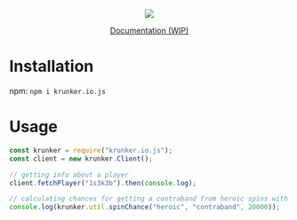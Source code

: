 <div align="center"><a href="https://nodei.co/npm/krunker.io.js/"><img src="https://nodei.co/npm/krunker.io.js.png?downloads=true&stars=true"></a><p><a href="https://1s3k3b.github.io/krunkerjs/docs/index.html">Documentation (WIP)</a></p></div>

# Installation
npm: `npm i krunker.io.js`

# Usage
```js
const krunker = require("krunker.io.js");
const client = new krunker.Client();

// getting info about a player
client.fetchPlayer("1s3k3b").then(console.log);

// calculating chances for getting a contraband from heroic spins with 20k KR
console.log(krunker.util.spinChance("heroic", "contraband", 20000));
```
